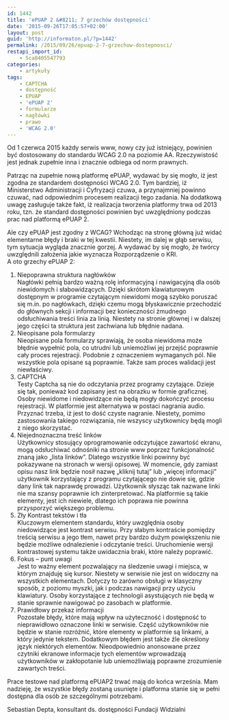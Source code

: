 ```yaml
---
id: 1442
title: 'ePUAP 2 &#8211; 7 grzechów dostępności'
date: '2015-09-26T17:05:57+02:00'
layout: post
guid: 'http://informaton.pl/?p=1442'
permalink: /2015/09/26/epuap-2-7-grzechow-dostepnosci/
restapi_import_id:
    - 5ca8405547793
categories:
    - artykuły
tags:
    - CAPTCHA
    - dostępność
    - EPUAP
    - 'ePUAP 2'
    - formularze
    - nagłówki
    - prawo
    - 'WCAG 2.0'
---
```


Od 1 czerwca 2015 każdy serwis www, nowy czy już istniejący, powinien być dostosowany do standardu WCAG 2.0 na poziomie AA. Rzeczywistość jest jednak zupełnie inna i znacznie odbiega od norm prawnych.

Patrząc na zupełnie nową platformę ePUAP, wydawać by się mogło, iż jest zgodna ze standardem dostępności WCAG 2.0. Tym bardziej, iż Ministerstwo Administracji i Cyfryzacji czuwa, a przynajmniej powinno czuwać, nad odpowiednim procesem realizacji tego zadania. Na dodatkową uwagę zasługuje także fakt, iż realizacja tworzenia platformy trwa od 2013 roku, tzn. że standard dostępności powinien być uwzględniony podczas prac nad platformą ePUAP 2.

Ale czy ePUAP jest zgodny z WCAG? Wchodząc na stronę główną już widać elementarne błędy i braki w tej kwestii. Niestety, im dalej w głąb serwisu, tym sytuacja wygląda znacznie gorzej. A wydawać by się mogło, że twórcy uwzględnili założenia jakie wyznacza Rozporządzenie o KRI.  
A oto grzechy ePUAP 2:

1. Niepoprawna struktura nagłówków  
    Nagłówki pełnią bardzo ważną rolę informacyjną i nawigacyjną dla osób niewidomych i słabowidzących. Dzięki skrótom klawiaturowym dostępnym w programie czytającym niewidomi mogą szybko poruszać się m.in. po nagłówkach, dzięki czemu mogą błyskawicznie przechodzić do głównych sekcji i informacji bez konieczności żmudnego odsłuchiwania treści linia za linią. Niestety na stronie głównej i w dalszej jego części ta struktura jest zachwiana lub błędnie nadana.
2. Nieopisane pola formularzy  
    Nieopisane pola formularzy sprawiają, że osoba niewidoma może błędnie wypełnić pola, co utrudni lub uniemożliwi jej przejść poprawnie cały proces rejestracji. Podobnie z oznaczeniem wymaganych pól. Nie wszystkie pola opisane są poprawnie. Także sam proces walidacji jest niewłaściwy.
3. CAPTCHA  
    Testy Captcha są nie do odczytania przez programy czytające. Dzieje się tak, ponieważ kod zapisany jest na obrazku w formie graficznej. Osoby niewidome i niedowidzące nie będą mogły dokończyć procesu rejestracji. W platformie jest alternatywa w postaci nagrania audio. Przyznać trzeba, iż jest to dość czyste nagranie. Niestety, pomimo zastosowania takiego rozwiązania, nie wszyscy użytkownicy będą mogli z niego skorzystać.
4. Niejednoznaczna treść linków  
    Użytkownicy stosujący oprogramowanie odczytujące zawartość ekranu, mogą odsłuchiwać odnośniki na stronie www poprzez funkcjonalność znaną jako „lista linków”. Dlatego wszystkie linki powinny być pokazywane na stronach w wersji opisowej. W momencie, gdy zamiast opisu nasz link będzie nosił nazwę „kliknij tutaj” lub „więcej informacji” użytkownik korzystający z programu czytającego nie dowie się, gdzie dany link tak naprawdę prowadzi. Użytkownik słysząc tak nazwane linki nie ma szansy poprawnie ich zinterpretować. Na platformie są takie elementy, jest ich niewiele, dlatego ich poprawa nie powinna przysporzyć większego problemu.
5. Zły Kontrast tekstów i tła  
    Kluczowym elementem standardu, który uwzględnia osoby niedowidzące jest kontrast serwisu. Przy słabym kontraście pomiędzy treścią serwisu a jego tłem, nawet przy bardzo dużym powiększeniu nie będzie możliwe odnalezienie i odczytanie treści. Uruchomienie wersji kontrastowej systemu także uwidacznia braki, które należy poprawić.
6. Fokus – punt uwagi  
    Jest to ważny element pozwalający na śledzenie uwagi i miejsca, w którym znajduję się kursor. Niestety w serwisie nie jest on widoczny na wszystkich elementach. Dotyczy to zarówno obsługi w klasyczny sposób, z poziomu myszki, jak i podczas nawigacji przy użyciu klawiatury. Osoby korzystające z technologii asystujących nie będą w stanie sprawnie nawigować po zasobach w platformie.
7. Prawidłowy przekaz informacji  
    Pozostałe błędy, które mają wpływ na użyteczność i dostępność to nieprawidłowo oznaczone linki w serwisie. Część użytkowników nie będzie w stanie rozróżnić, które elementy w platformie są linkami, a który jedynie tekstem. Dodatkowym błędem jest także źle określony język niektórych elementów. Nieodpowiednio anonsowane przez czytniki ekranowe informacje tych elementów wprowadzają użytkowników w zakłopotanie lub uniemożliwiają poprawne zrozumienie zawartych treści.

Prace testowe nad platformą ePUAP2 trwać mają do końca września. Mam nadzieję, że wszystkie błędy zostaną usunięte i platforma stanie się w pełni dostępna dla osób ze szczególnymi potrzebami.

Sebastian Depta, konsultant ds. dostępności Fundacji Widzialni